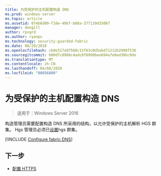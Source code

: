 ```yaml
---
title: 为受保护的主机配置构造 DNS
ms.prod: windows-server
ms.topic: article
ms.assetid: 074b6d09-f16e-49bf-b88a-377139d35067
manager: dongill
author: rpsqrd
ms.author: ryanpu
ms.technology: security-guarded-fabric
ms.date: 08/29/2018
ms.openlocfilehash: cb0e317a97568c13f63c0d5abd71212b2990f536
ms.sourcegitcommit: b00d7c8968c4adc8f699dbee694afe6ed36bc9de
ms.translationtype: MT
ms.contentlocale: zh-CN
ms.lasthandoff: 04/08/2020
ms.locfileid: "80856800"
---
```

# <a name="configure-the-fabric-dns-for-guarded-hosts"></a>为受保护的主机配置构造 DNS

>适用于：Windows Server 2016

构造管理员需要配置构造 DNS 所采用的结构，以允许受保护的主机解析 HGS 群集。 Hgs 管理员必须已[设置](/WindowsServerDocs/virtualization/guarded-fabric-shielded-vm/guarded-fabric-setting-up-the-host-guardian-service-hgs.md)hgs 群集。

[!INCLUDE [Configure fabric DNS](../../../includes/guarded-fabric-configure-fabric-dns.md)] 


## <a name="next-step"></a>下一步

- [配置 HTTPS](guarded-fabric-configure-hgs-https.md)
